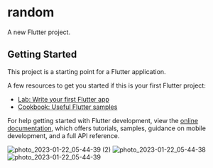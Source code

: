 # random

A new Flutter project.

## Getting Started

This project is a starting point for a Flutter application.

A few resources to get you started if this is your first Flutter project:

- [Lab: Write your first Flutter app](https://docs.flutter.dev/get-started/codelab)
- [Cookbook: Useful Flutter samples](https://docs.flutter.dev/cookbook)

For help getting started with Flutter development, view the
[online documentation](https://docs.flutter.dev/), which offers tutorials,
samples, guidance on mobile development, and a full API reference.

![photo_2023-01-22_05-44-39 (2)](https://user-images.githubusercontent.com/108320639/213895561-7bfdb28c-8a29-4555-b8c7-bc36440641dd.jpg)
![photo_2023-01-22_05-44-38](https://user-images.githubusercontent.com/108320639/213895562-297d6987-6e59-4f33-9072-db7b075fac2a.jpg)
![photo_2023-01-22_05-44-39](https://user-images.githubusercontent.com/108320639/213895566-8278601b-8caf-4490-96e3-6980a1609a5d.jpg)

